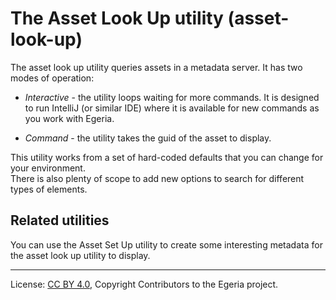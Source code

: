 <!-- SPDX-License-Identifier: CC-BY-4.0 -->
<!-- Copyright Contributors to the Egeria project. -->


# The Asset Look Up utility (asset-look-up)

The asset look up utility queries assets in a metadata server.  It has two modes
of operation:

* *Interactive* - the utility loops waiting for more commands.  It is designed to run
  IntelliJ (or similar IDE) where it is available for new commands as you work with Egeria.
  
* *Command* - the utility takes the guid of the asset to display.

This utility works from a set of hard-coded defaults that you can change for your environment.  
There is also plenty of scope to add new options to search for different types of elements.

## Related utilities

You can use the Asset Set Up utility to create some interesting metadata for
the asset look up utility to display.

----
License: [CC BY 4.0](https://creativecommons.org/licenses/by/4.0/),
Copyright Contributors to the Egeria project.